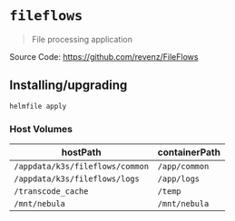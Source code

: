 # `fileflows`

> File processing application

Source Code: https://github.com/revenz/FileFlows

## Installing/upgrading

```shell
helmfile apply
```

### Host Volumes

| hostPath                        | containerPath |
| ------------------------------- | ------------- |
| `/appdata/k3s/fileflows/common` | `/app/common` |
| `/appdata/k3s/fileflows/logs`   | `/app/logs`   |
| `/transcode_cache`              | `/temp`       |
| `/mnt/nebula`                   | `/mnt/nebula` |
